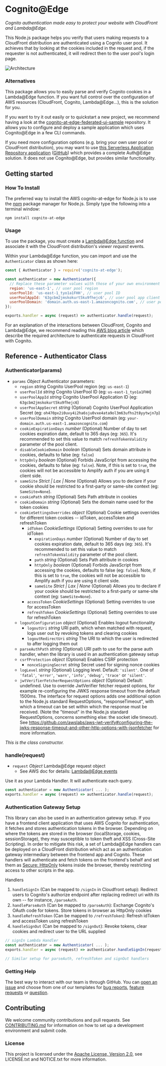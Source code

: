 # Cognito@Edge

*Cognito authentication made easy to protect your website with CloudFront and Lambda@Edge.*

This Node.js package helps you verify that users making requests to a CloudFront distribution are authenticated using a Cognito user pool. It achieves that by looking at the cookies included in the request and, if the requester is not authenticated, it will redirect then to the user pool's login page.

![Architecture](./doc/architecture.png)

### Alternatives

This package allows you to easily parse and verify Cognito cookies in a Lambda@Edge function. If you want full control over the configuration of AWS resources (CloudFront, Cognito, Lambda@Edge...), this is the solution for you.

If you want to try it out easily or to quickstart a new project, we recommend having a look at the [cognito-at-edge-federated-ui-sample](https://github.com/aws-samples/cognito-at-edge-federated-ui-sample) repository. It allows you to configure and deploy a sample application which uses Cognito@Edge in a few CLI commands.

If you need more configuration options (e.g. bring your own user pool or CloudFront distribution), you may want to use [this Serverless Application Repository application](https://console.aws.amazon.com/lambda/home?region=us-east-1#/create/app?applicationId=arn:aws:serverlessrepo:us-east-1:520945424137:applications/cloudfront-authorization-at-edge) ([GitHub](https://github.com/aws-samples/cloudfront-authorization-at-edge)) which provides a complete Auth@Edge solution. It does not use Cognito@Edge, but provides similar functionality.

## Getting started

### How To Install

The preferred way to install the AWS cognito-at-edge for Node.js is to use the [npm](http://npmjs.org/) package manager for Node.js. Simply type the following into a terminal window:

``` shell
npm install cognito-at-edge
```

### Usage

To use the package, you must create a [Lambda@Edge function](https://docs.aws.amazon.com/AmazonCloudFront/latest/DeveloperGuide/lambda-at-the-edge.html) and associate it with the CloudFront distribution's *viewer request* events.

Within your Lambda@Edge function, you can import and use the `Authenticator` class as shown here:

``` js
const { Authenticator } = require('cognito-at-edge');

const authenticator = new Authenticator({
  // Replace these parameter values with those of your own environment
  region: 'us-east-1', // user pool region
  userPoolId: 'us-east-1_tyo1a1FHH', // user pool ID
  userPoolAppId: '63gcbm2jmskokurt5ku9fhejc6', // user pool app client ID
  userPoolDomain: 'domain.auth.us-east-1.amazoncognito.com', // user pool domain
});

exports.handler = async (request) => authenticator.handle(request);
```

For an explanation of the interactions between CloudFront, Cognito and Lambda@Edge, we recommend reading this [AWS blog article](https://aws.amazon.com/blogs/networking-and-content-delivery/authorizationedge-how-to-use-lambdaedge-and-json-web-tokens-to-enhance-web-application-security/) which describe the required architecture to authenticate requests in CloudFront with Cognito.

## Reference - Authenticator Class

### Authenticator(params)

* `params` *Object* Authenticator parameters:
  * `region` *string* Cognito UserPool region (eg: `us-east-1`)
  * `userPoolId` *string* Cognito UserPool ID (eg: `us-east-1_tyo1a1FHH`)
  * `userPoolAppId` *string* Cognito UserPool Application ID (eg: `63gcbm2jmskokurt5ku9fhejc6`)
  * `userPoolAppSecret` *string* (Optional) Cognito UserPool Application Secret (eg: `oh470px2i0uvy4i2ha6sju0vxe4ata9ol3m63ufhs2t8yytwjn7p`)
  * `userPoolDomain` *string* Cognito UserPool domain (eg: `your-domain.auth.us-east-1.amazoncognito.com`)
  * `cookieExpirationDays` *number* (Optional) Number of day to set cookies expiration date, default to 365 days (eg: `365`). It's recommended to set this value to match `refreshTokenValidity` parameter of the pool client.
  * `disableCookieDomain` *boolean* (Optional) Sets domain attribute in cookies, defaults to false (eg: `false`)
  * `httpOnly` *boolean* (Optional) Forbids JavaScript from accessing the cookies, defaults to false (eg: `false`). Note, if this is set to `true`, the cookies will not be accessible to Amplify auth if you are using it client side.
  * `sameSite` *Strict | Lax | None* (Optional) Allows you to declare if your cookie should be restricted to a first-party or same-site context (eg: `SameSite=None`).
  * `cookiePath` *string* (Optional) Sets Path attribute in cookies
  * `cookieDomain` *string* (Optional) Sets the domain name used for the token cookies
  * `cookieSettingsOverrides` *object* (Optional) Cookie settings overrides for different token cookies -- idToken, accessToken and refreshToken
    * `idToken` *CookieSettings* (Optional) Setting overrides to use for idToken
      * `expirationDays` *number* (Optional) Number of day to set cookies expiration date, default to 365 days (eg: `365`). It's recommended to set this value to match `refreshTokenValidity` parameter of the pool client.
      * `path` *string* (Optional) Sets Path attribute in cookies
      * `httpOnly` *boolean* (Optional) Forbids JavaScript from accessing the cookies, defaults to false (eg: `false`). Note, if this is set to `true`, the cookies will not be accessible to Amplify auth if you are using it client side.
      * `sameSite` *Strict | Lax | None* (Optional) Allows you to declare if your cookie should be restricted to a first-party or same-site context (eg: `SameSite=None`).
    * `accessToken` *CookieSettings* (Optional) Setting overrides to use for accessToken
    * `refreshToken` *CookieSettings* (Optional) Setting overrides to use for refreshToken
  * `logoutConfiguration` *object* (Optional) Enables logout functionality
    * `logoutUri` *string* URI path, which when matched with request, logs user out by revoking tokens and clearing cookies
    * `logoutRedirectUri` *string* The URI to which the user is redirected to after logging them out
  * `parseAuthPath` *string* (Optional) URI path to use for the parse auth handler, when the library is used in an authentication gateway setup
  * `csrfProtection` *object* (Optional) Enables CSRF protection
    * `nonceSigningSecret` *string* Secret used for signing nonce cookies
  * `logLevel` *string* (Optional) Logging level. Default: `'silent'`. One of `'fatal'`, `'error'`, `'warn'`, `'info'`, `'debug'`, `'trace'` or `'silent'`.
  * `jwtVerifierFetcherRequestOptions` *object* (Optional) Default: undefined. Use to override JwtVerifier fetcher request options, for example re-configuring the JWKS response timeout from the default 1500ms. The interface for request options adds one additional option to the Node.js standard RequestOptions, "responseTimeout", with which a timeout can be set within which the response must be received. (Note the "timeout" in the Node.js standard RequestOptions, concerns something else: the socket idle timeout). See https://github.com/awslabs/aws-jwt-verify#configuring-the-jwks-response-timeout-and-other-http-options-with-jsonfetcher for more information.

*This is the class constructor.*

### handle(request)

* `request` *Object* Lambda@Edge request object
  * See AWS doc for details: [Lambda@Edge events](https://docs.aws.amazon.com/AmazonCloudFront/latest/DeveloperGuide/lambda-event-structure.html)

Use it as your Lambda Handler. It will authenticate each query.

```js
const authenticator = new Authenticator( ... );
exports.handler = async (request) => authenticator.handle(request);
```

### Authentication Gateway Setup
This library can also be used in an authentication gateway setup. If you have a frontend client application that uses AWS Cognito for authentication, it fetches and stores authentication tokens in the browser. Depending on where the tokens are stored in the browser (localStorage, cookies, sessionStorage), they may susceptible to token theft and XSS (Cross-Site Scripting). In order to mitigate this risk, a set of Lambda@Edge handlers can be deployed on a CloudFront distribution which act as an authentication gateway intermediary between the frontend app and Cognito. These handlers will authenticate and fetch tokens on the frontend's behalf and set them as [Secure; HttpOnly](https://developer.mozilla.org/en-US/docs/Web/HTTP/Cookies#restrict_access_to_cookies) tokens inside the browser, thereby restricting access to other scripts in the app.

Handlers
1. `handleSignIn` (Can be mapped to `/signIn` in Cloudfront setup): Redirect users to Cognito's authorize endpoint after replacing redirect uri with its own -- for instance, `/parseAuth`.
1. `handleParseAuth` (Can be mapped to `/parseAuth`): Exchange Cognito's OAuth code for tokens. Store tokens in browser as HttpOnly cookies
1. `handleRefreshToken` (Can be mapped to `/refreshToken`): Refresh idToken and accessToken using refreshToken
1. `handleSignOut` (Can be mapped to `/signOut`): Revoke tokens, clear cookies and redirect user to the URL supplied

```js
// signIn Lambda Handler
const authenticator = new Authenticator( ... );
exports.handler = async (request) => authenticator.handleSignIn(request);

// Similar setup for parseAuth, refreshToken and signOut handlers
```


### Getting Help

The best way to interact with our team is through GitHub.  You can [open an issue](https://github.com/awslabs/cognito-at-edge/issues/new/choose) 
and choose from one of our templates for [bug reports](https://github.com/awslabs/cognito-at-edge/issues/new?assignees=&labels=bug%2C+needs-triage&template=---bug-report.md&title=), 
[feature requests](https://github.com/awslabs/cognito-at-edge/issues/new?assignees=&labels=feature-request&template=---feature-request.md&title=) or 
[question](https://github.com/awslabs/cognito-at-edge/issues/new?assignees=&labels=question%2C+needs-triage&template=---questions---help.md&title=).  

## Contributing

We welcome community contributions and pull requests. See [CONTRIBUTING.md](https://github.com/awslabs/cognito-at-edge/blob/main/CONTRIBUTING.md) for information on how to set up a development environment and submit code.

### License

This project is licensed under the [Apache License, Version 2.0](https://www.apache.org/licenses/LICENSE-2.0.html), see LICENSE.txt and NOTICE.txt for more information.
